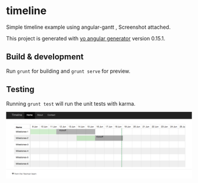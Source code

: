 # timeline

Simple timeline example using angular-gantt ,
Screenshot attached.

This project is generated with [yo angular generator](https://github.com/yeoman/generator-angular)
version 0.15.1.

## Build & development

Run `grunt` for building and `grunt serve` for preview.

## Testing

Running `grunt test` will run the unit tests with karma.

![Alt text](https://github.com/1Deepan1/angular-gantt-simple-example/blob/master/Screen%20Shot%202016-06-18%20at%208.31.03%20PM.png?raw=true "Screenshot")



